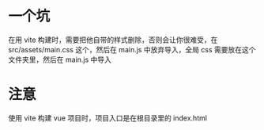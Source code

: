 # 一个坑

在用 vite 构建时，需要把他自带的样式删除，否则会让你很难受，在 src/assets/main.css 这个，然后在 main.js 中放弃导入，全局 css 需要放在这个文件夹里，然后在 main.js 中导入

# 注意

使用 vite 构建 vue 项目时，项目入口是在根目录里的 index.html
